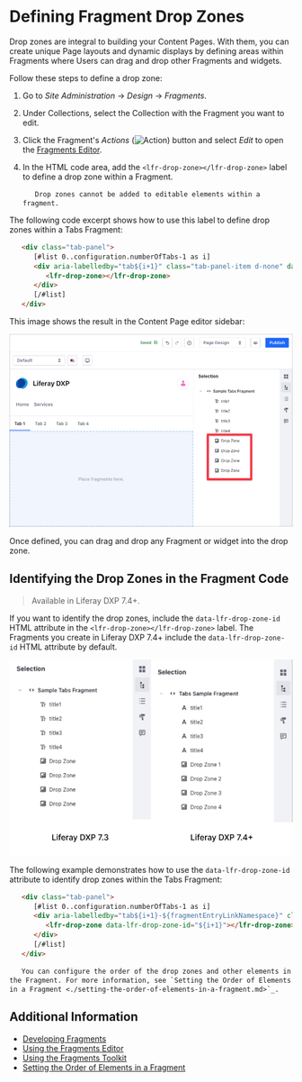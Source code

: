 # Defining Fragment Drop Zones

Drop zones are integral to building your Content Pages. With them, you can create unique Page layouts and dynamic displays by defining areas within Fragments where Users can drag and drop other Fragments and widgets.

Follow these steps to define a drop zone:

1. Go to *Site Administration* &rarr; *Design* &rarr; *Fragments*.
1. Under Collections, select the Collection with the Fragment you want to edit.
1. Click the Fragment's *Actions* (![Action](./../../../images/icon-actions.png)) button and select *Edit* to open the [Fragments Editor](./using-the-fragments-editor.md).
1. In the HTML code area, add the `<lfr-drop-zone></lfr-drop-zone>` label to define a drop zone within a Fragment.

   ```important::
      Drop zones cannot be added to editable elements within a fragment.
   ```

The following code excerpt shows how to use this label to define drop zones within a Tabs Fragment:

   ```html
      <div class="tab-panel">
         [#list 0..configuration.numberOfTabs-1 as i]
         <div aria-labelledby="tab${i+1}" class="tab-panel-item d-none" data-fragment-namespace="${fragmentEntryLinkNamespace}" id="tabPanel${i+1}" role="tabpanel" tabindex="0">
            <lfr-drop-zone></lfr-drop-zone>
         </div>
         [/#list]
      </div>
   ```

This image shows the result in the Content Page editor sidebar:

![The Tab Fragment shows four different drop zones in the Content Page editor.](./defining-fragment-drop-zones/images/04.png)

Once defined, you can drag and drop any Fragment or widget into the drop zone.

## Identifying the Drop Zones in the Fragment Code

> Available in Liferay DXP 7.4+.

If you want to identify the drop zones, include the `data-lfr-drop-zone-id` HTML attribute in the `<lfr-drop-zone></lfr-drop-zone>` label. The Fragments you create in Liferay DXP 7.4+ include the `data-lfr-drop-zone-id` HTML attribute by default.

![The drop zones layout in the Content Page Editor is different in Liferay DXP 7.3 and Liferay DXP 7.4+.](./defining-fragment-drop-zones/images/03.png)

The following example demonstrates how to use the `data-lfr-drop-zone-id` attribute to identify drop zones within the Tabs Fragment:

   ```html
      <div class="tab-panel">
         [#list 0..configuration.numberOfTabs-1 as i]
         <div aria-labelledby="tab${i+1}-${fragmentEntryLinkNamespace}" class="tab-panel-item d-none" data-fragment-namespace="${fragmentEntryLinkNamespace}" id="tabPanel${i+1}-${fragmentEntryLinkNamespace}" role="tabpanel" tabindex="0">
            <lfr-drop-zone data-lfr-drop-zone-id="${i+1}"></lfr-drop-zone>
         </div>
         [/#list]
      </div>
   ```

   ```tip::
      You can configure the order of the drop zones and other elements in the Fragment. For more information, see `Setting the Order of Elements in a Fragment <./setting-the-order-of-elements-in-a-fragment.md>`_.
   ```

## Additional Information

- [Developing Fragments](./developing-fragments-intro.md)
- [Using the Fragments Editor](./using-the-fragments-editor.md)
- [Using the Fragments Toolkit](./using-the-fragments-toolkit.md)
- [Setting the Order of Elements in a Fragment](./setting-the-order-of-elements-in-a-fragment.md)
